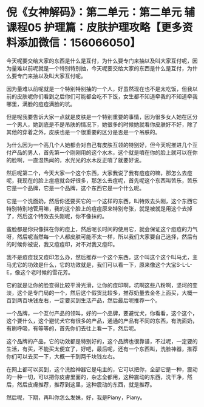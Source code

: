 # 倪《女神解码》：第二单元：第二单元 辅课程05 护理篇：皮肤护理攻略【更多资料添加微信：156066050】

今天呢要交给大家的东西是什么是互付，为什么要专门来抽以及叫大家互付呢，因为量难以前呢就是一个特别特别抽，今天呢要交给大家的东西是什么是互付，为什么要专门来抽以及叫大家互付呢。

因为量难以前呢就是一个特别特别抽的一个人，好虽然现在也不是太吃饭，但我以前的皮肤呢你们看到之后你们可能都会吃不下饭，女生都不知道牵我的不知道牵我哪里，满脸的痘痘满脸的坑。

但是呢我要告诉大家一点就是皮肤是一个特别重要的事情，因为很多女人她在区分一个男人，她到底是不是吊肤的情况下，她很多的时候她就看你皮肤好不好，除了其他的穿着之外，皮肤也是一个很重要的区分是否是一个吊肤的。

为什么因为一个高几个人她都会对自己有皮肤互领的特别好，但今天呢推进几个互付产品的男人，首先第一个刚刚用的这个水木，这个就是噴在你的脸上就可以在你的脸啊，一直湿热闻的，水光光的水木反正噴了就要好说。

然后呢第二个，今天大家一个这个东西，大家我说了我有痘痘的嘛，那怎么去痘呢，我现在的脸上痘痘就会好很多，那怎么去痘呢，首先呢这个东西叫苦乐，苦乐它是一个品牌，它是一个品牌，这个东西它是一个什么呢。

它是一个洗面奶，然后你还要买它的一个这样的东西，叫特效去头刚，这个东西它特别特别地管用嘛，我的这个脸上的痘痘原来特别夸张，就是被就是用这个去掉了，然后这个特效去头刚呢，你不像抹的。

蛮脸都是你只像抹在你的痘上，然后呢长时间的使用它，就会保证这个痘痘的力气呀，然后呢当然每一个人都皮肤可能不太一样，所以我们大家要自己选择，然后有的时候你被说，我又痘痘印，对不对我又痘印。

我不是痘痘我又痘印怎么办，然后推荐一个这个东西，这个叫这个这个叫马尤，主马尤它的功效是什么，它的功效就是，我们可以看一下，原来像这个大宝S-L-L-E，像这个老时候的雪花芳。

它的就是让你的脸变得比较平滑光滑，让你的痘印啊，坑啊这些八粉啊，坚坷的变淡，这个是专门局的一个，然后这个假货比较多，推荐奶量去金冬上面买，大概一百到两百块钱左右，一定要买到生活产品，然后最后呢推荐一个。

一个品牌，一个互付产品的领叫，好的一个品牌，要避忧犬，你看看，这个这个，这个要什么，这个避忧犬它有很多的产品，通通的产品有不同的东西，有洗面奶，有刷呼吸，有等等的，首先你们去往上看一下，然后呢。

这个品牌的产品，它的功效都是特别好的，这个品牌也很靠谱，不过呢，一定要的生活，有买，不能买太便宜了，好吧，最后呢，还有一个东西叫，洗脸神器，推荐你们可以去买一下，大概一千到两千块钱左右。

在网上都可以买到，这个洗脸神器它是电主的，它可以把你，全部它是一种，震动的一种一切，可以把你皮膚里面的，杂志全都用，这种震动的东西，洗干净，然后，然后皮膚推荐，推荐到这里，这种震动的东西，就是推荐。

然后呢，下期，再叫你怎么发妹，好，我是Piany，Piany。